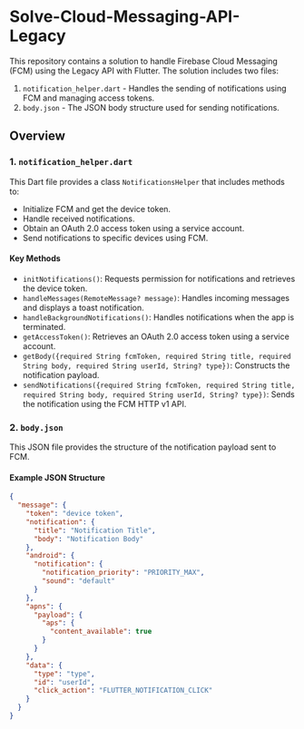 # Solve-Cloud-Messaging-API-Legacy

This repository contains a solution to handle Firebase Cloud Messaging (FCM) using the Legacy API with Flutter. The solution includes two files:
1. `notification_helper.dart` - Handles the sending of notifications using FCM and managing access tokens.
2. `body.json` - The JSON body structure used for sending notifications.

## Overview

### 1. `notification_helper.dart`

This Dart file provides a class `NotificationsHelper` that includes methods to:
- Initialize FCM and get the device token.
- Handle received notifications.
- Obtain an OAuth 2.0 access token using a service account.
- Send notifications to specific devices using FCM.

#### Key Methods

- `initNotifications()`: Requests permission for notifications and retrieves the device token.
- `handleMessages(RemoteMessage? message)`: Handles incoming messages and displays a toast notification.
- `handleBackgroundNotifications()`: Handles notifications when the app is terminated.
- `getAccessToken()`: Retrieves an OAuth 2.0 access token using a service account.
- `getBody({required String fcmToken, required String title, required String body, required String userId, String? type})`: Constructs the notification payload.
- `sendNotifications({required String fcmToken, required String title, required String body, required String userId, String? type})`: Sends the notification using the FCM HTTP v1 API.

### 2. `body.json`

This JSON file provides the structure of the notification payload sent to FCM.

#### Example JSON Structure
```json
{
  "message": {
    "token": "device token",
    "notification": {
      "title": "Notification Title",
      "body": "Notification Body"
    },
    "android": {
      "notification": {
        "notification_priority": "PRIORITY_MAX",
        "sound": "default"
      }
    },
    "apns": {
      "payload": {
        "aps": {
          "content_available": true
        }
      }
    },
    "data": {
      "type": "type",
      "id": "userId",
      "click_action": "FLUTTER_NOTIFICATION_CLICK"
    }
  }
}

